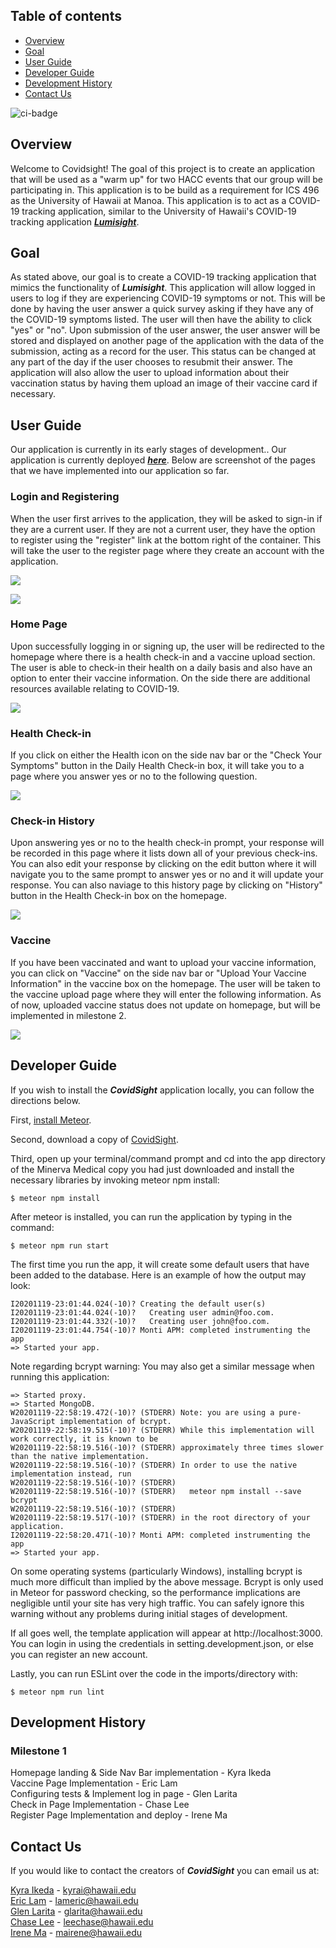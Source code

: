 ## Table of contents

* [Overview](#overview)
* [Goal](#goal)
* [User Guide](#user-guide)
* [Developer Guide](#developer-guide)
* [Development History](#development-history)
* [Contact Us](#contact-us)

![ci-badge](https://github.com/Covid-Sight/covid-sight/workflows/ci-covidsight/badge.svg)

## Overview
Welcome to Covidsight! The goal of this project is to create an application that will be used as a "warm up" for two HACC events that our group will be participating in. This application is to be build as a requirement for ICS 496 as the University of Hawaii at Manoa. This application is to act as a COVID-19 tracking application, similar to the University of Hawaii's COVID-19 tracking application _**[Lumisight](https://www.hawaii.edu/its/covid-19-resources/about-lumisight-uh/)**_.

## Goal
As stated above, our goal is to create a COVID-19 tracking application that mimics the functionality of _**Lumisight**_. This application will allow logged in users to log if they are experiencing COVID-19 symptoms or not. This will be done by having the user answer a quick survey asking if they have any of the COVID-19 symptoms listed. The user will then have the ability to click "yes" or "no". Upon submission of the user answer, the user answer will be stored and displayed on another page of the application with the data of the submission, acting as a record for the user. This status can be changed at any part of the day if the user chooses to resubmit their answer. The application will also allow the user to upload information about their vaccination status by having them upload an image of their vaccine card if necessary.

## User Guide
Our application is currently in its early stages of development.. Our application is currently deployed _**[here](https://covid-sight.meteorapp.com/)**_.
Below are screenshot of the pages that we have implemented into our application so far.  

### Login and Registering
When the user first arrives to the application, they will be asked to sign-in if they are a current user. If they are not a current user, they have the option to register using the "register" link at the bottom right of the container. This will take the user to the register page where they create an account with the application. 

![](images/login.png)

![](images/register.png)

### Home Page
Upon successfully logging in or signing up, the user will be redirected to the homepage where there is a health check-in and a vaccine upload section. The user is able to check-in their health on a daily basis and also have an option to enter their vaccine information. On the side there are additional resources available relating to COVID-19.

![](images/home.png)

### Health Check-in 
If you click on either the Health icon on the side nav bar or the "Check Your Symptoms" button in the Daily Health Check-in box, it will take you to a page where you answer yes or no to the following question. 

![](images/checkin.png)

### Check-in History
Upon answering yes or no to the health check-in prompt, your response will be recorded in this page where it lists down all of your previous check-ins. You can also edit your response by clicking on the edit button where it will navigate you to the same prompt to answer yes or no and it will update your response. You can also naviage to this history page by clicking on "History" button in the Health Check-in box on the homepage.

![](images/history.png)

### Vaccine
If you have been vaccinated and want to upload your vaccine information, you can click on "Vaccine" on the side nav bar or "Upload Your Vaccine Information" in the vaccine box on the homepage. The user will be taken to the vaccine upload page where they will enter the following information. As of now, uploaded vaccine status does not update on homepage, but will be implemented in milestone 2.

![](images/vaccine.png)

## Developer Guide
If you wish to install the _**CovidSight**_ application locally, you can follow the directions below. 

First, [install Meteor](https://www.meteor.com/install).

Second, download a copy of [CovidSight](https://github.com/Covid-Sight/covid-sight).

Third, open up your terminal/command prompt and cd into the app directory of the Minerva Medical copy you had just downloaded
and install the necessary libraries by invoking meteor npm install:

```
$ meteor npm install
```

After meteor is installed, you can run the application by typing in the command:

```
$ meteor npm run start
```


The first time you run the app, it will create some default users that have been added to the database. Here is an
example of how the output may look:

```
I20201119-23:01:44.024(-10)? Creating the default user(s)
I20201119-23:01:44.024(-10)?   Creating user admin@foo.com.
I20201119-23:01:44.332(-10)?   Creating user john@foo.com.
I20201119-23:01:44.754(-10)? Monti APM: completed instrumenting the app
=> Started your app.
```

Note regarding bcrypt warning: You may also get a similar message when running this application:

```
=> Started proxy.                             
=> Started MongoDB.                           
W20201119-22:58:19.472(-10)? (STDERR) Note: you are using a pure-JavaScript implementation of bcrypt.
W20201119-22:58:19.515(-10)? (STDERR) While this implementation will work correctly, it is known to be
W20201119-22:58:19.516(-10)? (STDERR) approximately three times slower than the native implementation.
W20201119-22:58:19.516(-10)? (STDERR) In order to use the native implementation instead, run
W20201119-22:58:19.516(-10)? (STDERR) 
W20201119-22:58:19.516(-10)? (STDERR)   meteor npm install --save bcrypt
W20201119-22:58:19.516(-10)? (STDERR) 
W20201119-22:58:19.517(-10)? (STDERR) in the root directory of your application.
I20201119-22:58:20.471(-10)? Monti APM: completed instrumenting the app
=> Started your app.
```

On some operating systems (particularly Windows), installing bcrypt is much more difficult than implied by the above
message. Bcrypt is only used in Meteor for password checking, so the performance implications are negligible until your
site has very high traffic. You can safely ignore this warning without any problems during initial stages of
development.

If all goes well, the template application will appear at http://localhost:3000. You can login in using the credentials
in setting.development.json, or else you can register an new account.

Lastly, you can run ESLint over the code in the imports/directory with:

```
$ meteor npm run lint
```


## Development History
### Milestone 1 
Homepage landing & Side Nav Bar implementation - Kyra Ikeda <br />
Vaccine Page Implementation - Eric Lam <br />
Configuring tests & Implement log in page - Glen Larita <br />
Check in Page Implementation - Chase Lee <br />
Register Page Implementation and deploy - Irene Ma

## Contact Us
If you would like to contact the creators of _**CovidSight**_ you can email us at:

[Kyra Ikeda](https://kyraikeda.github.io/) - kyrai@hawaii.edu\
[Eric Lam](https://airyclam.github.io/) - lameric@hawaii.edu\
[Glen Larita](https://glarita.github.io/) - glarita@hawaii.edu\
[Chase Lee](https://chase-lee-ui.github.io/) - leechase@hawaii.edu\
[Irene Ma](https://irene-ma.github.io/) - mairene@hawaii.edu


